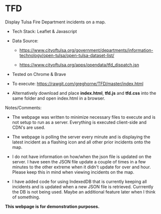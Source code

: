 # TFD

Display Tulsa Fire Department incidents on a map.

* Tech Stack: Leaflet & Javascript

* Data Source: 

    * https://www.cityoftulsa.org/government/departments/information-technology/open-tulsa/open-tulsa-dataset-list/

    * https://www.cityoftulsa.org/apps/opendata/tfd_dispatch.jsn

* Tested on Chrome & Brave

* To execute: https://rawgit.com/greghorne/TFD/master/index.html

* Alternatively download and place **index.html**, **tfd.js** and **tfd.css** into the same folder and open index.html in a browser.


Notes/Comments:

* The webpage was written to minimize necessary files to execute and is not setup to run as a server.  Everything is executed client-side and CDN's are used.

* The webpage is polling the server every minute and is displaying the latest incident as a flashing icon and all other prior incidents onto the map.

* I do not have information on how/when the json file is updated on the server.  I have seen the JSON file update a couple of times in a few minutes to the other extreme when it didn't update for over and hour.  Please keep this in mind when viewing incidents on the map.

* I have added code for using IndexedDB that is currently keeping all incidents and is updated when a new JSON file is retrieved.  Currrently the DB is not being used.  Maybe an additional feature later when I think of something. 

**This webpage is for demonstration purposes.**



